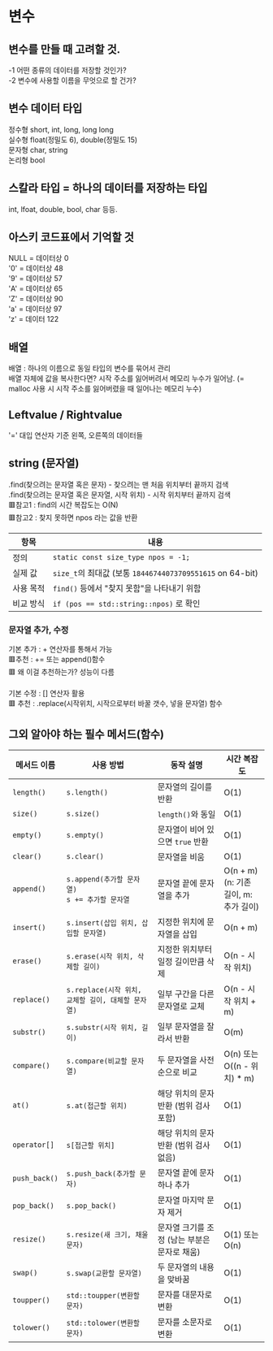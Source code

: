 # 변수
## 변수를 만들 때 고려할 것. <br>
-1 어떤 종류의 데이터를 저장할 것인가? <br>
-2 변수에 사용할 이름을 무엇으로 할 건가? <br>

## 변수 데이터 타입 <br>
정수형 short, int, long, long long <br>
실수형 float(정밀도 6), double(정밀도 15) <br>
문자형 char, string <br>
논리형 bool <br>

## 스칼라 타입 = 하나의 데이터를 저장하는 타입<br>
int, lfoat, double, bool, char 등등. <br>

## 아스키 코드표에서 기억할 것
NULL = 데이터상 0 <br>
'0' = 데이터상 48 <br>
'9' = 데이터상 57 <br>
'A' = 데이터상 65 <br>
'Z' = 데이터상 90 <br>
'a' = 데이터상 97 <br>
'z' = 데이터 122 <br>

## 배열
배열 : 하나의 이름으로 동일 타입의 변수를 묶어서 관리 <br>
배열 자체에 값을 복사한다면? 시작 주소를 잃어버려서 메모리 누수가 일어남. (= malloc 사용 시 시작 주소를 잃어버렸을 때 일어나는 메모리 누수) <br>

## Leftvalue / Rightvalue
'=' 대입 연산자 기준 왼쪽, 오른쪽의 데이터들<br>

## string (문자열)
.find(찾으려는 문자열 혹은 문자) - 찾으려는 맨 처음 위치부터 끝까지 검색<br>
.find(찾으려는 문자열 혹은 문자열, 시작 위치) - 시작 위치부터 끝까지 검색<br>
🟥참고1 : find의 시간 복잡도는 O(N)<br>
🟥참고2 : 찾지 못하면 npos 라는 값을 반환<br>

| 항목    | 내용                                                  |
| ----- | --------------------------------------------------- |
| 정의    | `static const size_type npos = -1;`                 |
| 실제 값  | `size_t`의 최대값 (보통 `18446744073709551615` on 64-bit) |
| 사용 목적 | `find()` 등에서 "찾지 못함"을 나타내기 위함                       |
| 비교 방식 | `if (pos == std::string::npos)` 로 확인                |

### 문자열 추가, 수정
기본 추가 : + 연산자를 통해서 가능<br>
🟥추천 : += 또는 append()함수<br>
🟥 왜 이걸 추천하는가? 성능이 다름 <br>
<br>
기본 수정 : [] 연산자 활용 <br>
🟥 추천 : .replace(시작위치, 시작으로부터 바꿀 갯수, 넣을 문자열) 함수 <br>


## 그외 알아야 하는 필수 메서드(함수)

| 메서드 이름        | 사용 방법                                 | 동작 설명                      | 시간 복잡도                           |
| ------------- | ------------------------------------- | -------------------------- | -------------------------------- |
| `length()`    | `s.length()`                          | 문자열의 길이를 반환                | O(1)                             |
| `size()`      | `s.size()`                            | `length()`와 동일             | O(1)                             |
| `empty()`     | `s.empty()`                           | 문자열이 비어 있으면 `true` 반환      | O(1)                             |
| `clear()`     | `s.clear()`                           | 문자열을 비움                    | O(1)                             |
| `append()`    | `s.append(추가할 문자열)`<br>`s += 추가할 문자열` | 문자열 끝에 문자열을 추가             | O(n + m)<br>(n: 기존 길이, m: 추가 길이) |
| `insert()`    | `s.insert(삽입 위치, 삽입할 문자열)`            | 지정한 위치에 문자열을 삽입            | O(n + m)                         |
| `erase()`     | `s.erase(시작 위치, 삭제할 길이)`              | 지정한 위치부터 일정 길이만큼 삭제        | O(n - 시작 위치)                     |
| `replace()`   | `s.replace(시작 위치, 교체할 길이, 대체할 문자열)`   | 일부 구간을 다른 문자열로 교체          | O(n - 시작 위치 + m)                 |
| `substr()`    | `s.substr(시작 위치, 길이)`                 | 일부 문자열을 잘라서 반환             | O(m)                             |
| `compare()`   | `s.compare(비교할 문자열)`                  | 두 문자열을 사전 순으로 비교           | O(n) 또는 O((n - 위치) \* m)         |
| `at()`        | `s.at(접근할 위치)`                        | 해당 위치의 문자 반환 (범위 검사 포함)    | O(1)                             |
| `operator[]`  | `s[접근할 위치]`                           | 해당 위치의 문자 반환 (범위 검사 없음)    | O(1)                             |
| `push_back()` | `s.push_back(추가할 문자)`                 | 문자열 끝에 문자 하나 추가            | O(1)                             |
| `pop_back()`  | `s.pop_back()`                        | 문자열 마지막 문자 제거              | O(1)                             |
| `resize()`    | `s.resize(새 크기, 채울 문자)`               | 문자열 크기를 조정 (남는 부분은 문자로 채움) | O(1) 또는 O(n)                     |
| `swap()`      | `s.swap(교환할 문자열)`                     | 두 문자열의 내용을 맞바꿈             | O(1)                             |
| `toupper()`   | `std::toupper(변환할 문자)`                | 문자를 대문자로 변환                | O(1)                             |
| `tolower()`   | `std::tolower(변환할 문자)`                | 문자를 소문자로 변환                | O(1)                             |













